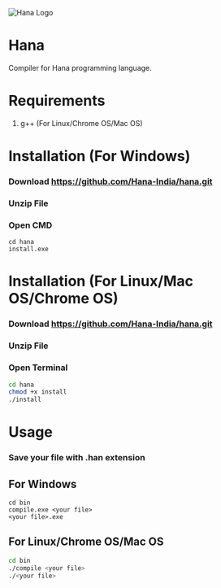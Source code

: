 ![ Hana Logo ](https://github.com/Hana-India/hanaindia.github.io/blob/master/hana.jpg)
# Hana
Compiler for Hana programming language.
# Requirements
1. g++ (For Linux/Chrome OS/Mac OS)

# Installation (For Windows)
### Download https://github.com/Hana-India/hana.git <br>
### Unzip File <br>
### Open CMD <br>
```batch
cd hana
install.exe
```

# Installation (For Linux/Mac OS/Chrome OS)
### Download https://github.com/Hana-India/hana.git <br>
### Unzip File <br>
### Open Terminal <br>
```bash
cd hana
chmod +x install
./install
```

# Usage

### Save your file with .han extension
## For Windows
```batch
cd bin
compile.exe <your file>
<your file>.exe
```

## For Linux/Chrome OS/Mac OS
```bash
cd bin
./compile <your file>
./<your file>
```
